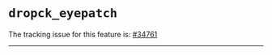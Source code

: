 # `dropck_eyepatch`

The tracking issue for this feature is: [#34761]

[#34761]: https://github.com/rust-lang/rust/issues/34761

------------------------



